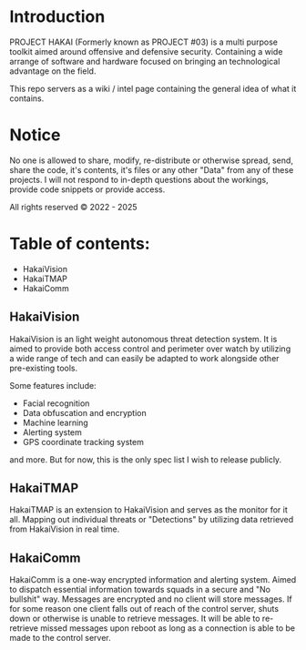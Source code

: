 # Introduction
PROJECT HAKAI (Formerly known as PROJECT #03) is a multi purpose toolkit aimed around offensive and defensive security. Containing a wide arrange of software and hardware focused on bringing an technological advantage on the field.

This repo servers as a wiki / intel page containing the general idea of what it contains.

# Notice
No one is allowed to share, modify, re-distribute or otherwise spread, send, share the code, it's contents, it's files or any other "Data" from any of these projects. I will not respond to in-depth questions about the workings, provide code snippets or provide access. 

All rights reserved &copy; 2022 - 2025

# Table of contents:
- HakaiVision
- HakaiTMAP
- HakaiComm


## HakaiVision
HakaiVision  is an light weight autonomous threat detection system.
It is aimed to provide both access control and perimeter over watch by utilizing a wide range of tech and can easily be adapted to work alongside other pre-existing tools. 

Some features include:
- Facial recognition
- Data obfuscation and encryption
- Machine learning 
- Alerting system
- GPS coordinate tracking system

and more. But for now, this is the only spec list I wish to release publicly.

## HakaiTMAP
HakaiTMAP is an extension to HakaiVision and serves as the monitor for it all. Mapping out individual threats or "Detections" by utilizing data retrieved from HakaiVision in real time.

## HakaiComm
HakaiComm is a one-way encrypted information and alerting system. Aimed to dispatch essential information towards squads in a secure and "No bullshit" way. Messages are encrypted and no client will store messages. If for some reason one client falls out of reach of the control server, shuts down or otherwise is unable to retrieve messages. It will be able to re-retrieve missed messages upon reboot as long as a connection is able to be made to the control server.

